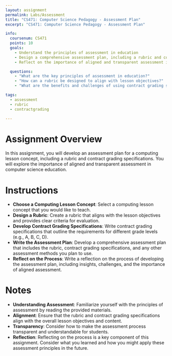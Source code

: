 ```yaml
---
layout: assignment
permalink: Labs/Assessment
title: "CS471: Computer Science Pedagogy - Assessment Plan"
excerpt: "CS471: Computer Science Pedagogy - Assessment Plan"

info:
  coursenum: CS471
  points: 10
  goals:
    - Understand the principles of assessment in education
    - Design a comprehensive assessment plan, including a rubric and contract grading specifications
    - Reflect on the importance of aligned and transparent assessment in computer science education

  questions:
    - "What are the key principles of assessment in education?"
    - "How can a rubric be designed to align with lesson objectives?"
    - "What are the benefits and challenges of using contract grading specifications in computer science education?"

tags:
  - assessment
  - rubric
  - contractgrading

---
```


# Assignment Overview
In this assignment, you will develop an assessment plan for a computing lesson concept, including a rubric and contract grading specifications. You will explore the importance of aligned and transparent assessment in computer science education.

# Instructions
- **Choose a Computing Lesson Concept**: Select a computing lesson concept that you would like to teach.
- **Design a Rubric**: Create a rubric that aligns with the lesson objectives and provides clear criteria for evaluation.
- **Develop Contract Grading Specifications**: Write contract grading specifications that outline the requirements for different grade levels (e.g., A, B, C, D).
- **Write the Assessment Plan**: Develop a comprehensive assessment plan that includes the rubric, contract grading specifications, and any other assessment methods you plan to use.
- **Reflect on the Process**: Write a reflection on the process of developing the assessment plan, including insights, challenges, and the importance of aligned assessment.

# Notes
- **Understanding Assessment**: Familiarize yourself with the principles of assessment by reading the provided materials.
- **Alignment**: Ensure that the rubric and contract grading specifications align with the overall lesson objectives and content.
- **Transparency**: Consider how to make the assessment process transparent and understandable for students.
- **Reflection**: Reflecting on the process is a key component of this assignment. Consider what you learned and how you might apply these assessment principles in the future.
